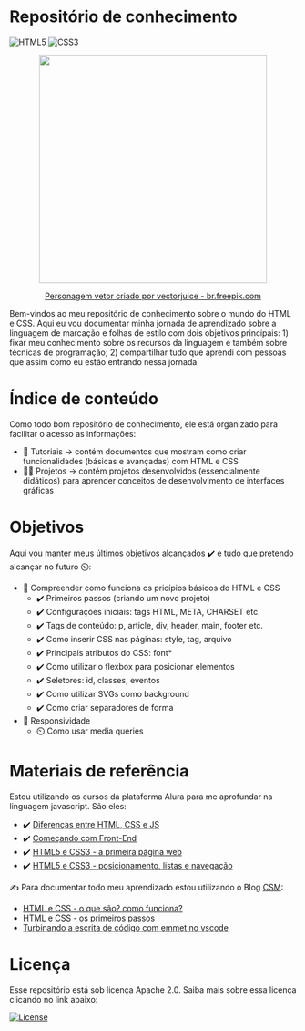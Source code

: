 #  Repositório de conhecimento

![HTML5](https://img.shields.io/badge/html5-%23E34F26.svg?style=for-the-badge&logo=html5&logoColor=white)
![CSS3](https://img.shields.io/badge/css3-%231572B6.svg?style=for-the-badge&logo=css3&logoColor=white)


<p align="center">
  <img src="https://user-images.githubusercontent.com/96696812/150406655-bfcf49c7-fbf7-412f-b709-11f29317ed06.jpg" width=400/>
  
 </p>
<p align="center">
  <a href='https://br.freepik.com/fotos-vetores-gratis/personagem'>Personagem vetor criado por vectorjuice - br.freepik.com</a>
</p>


Bem-vindos ao meu repositório de conhecimento sobre o mundo do HTML e CSS. Aqui eu vou documentar minha jornada de aprendizado sobre a linguagem de marcação e folhas de estilo com dois objetivos principais: 1) fixar meu conhecimento sobre os recursos da linguagem e também sobre técnicas de programação; 2) compartilhar tudo que aprendi com pessoas que assim como eu estão entrando nessa jornada.


# Índice de conteúdo

Como todo bom repositório de conhecimento, ele está organizado para facilitar o acesso as informações: 

- 🧠 Tutoriais → contém documentos que mostram como criar funcionalidades (básicas e avançadas) com HTML e CSS
- 👷‍♀️ Projetos → contém projetos desenvolvidos (essencialmente didáticos) para aprender conceitos de desenvolvimento de interfaces gráficas

# Objetivos

Aqui vou manter meus últimos objetivos alcançados ✔️ e tudo que pretendo alcançar no futuro ⏲️:

- 🎯 Compreender como funciona os pricípios básicos do HTML e CSS
    -  ✔️ Primeiros passos (criando um novo projeto)
    -  ✔️ Configurações iniciais: tags HTML, META, CHARSET etc.
    -  ✔️ Tags de conteúdo: p, article, div, header, main, footer etc.
    -  ✔️ Como inserir CSS nas páginas: style, tag, arquivo
    -  ✔️ Principais atributos do CSS: font*
    -  ✔️ Como utilizar o flexbox para posicionar elementos
    -  ✔️ Seletores: id, classes, eventos
    -  ✔️ Como utilizar SVGs como background
    -  ✔️ Como criar separadores de forma
- 🎯 Responsividade
    - ⏲️ Como usar media queries


# Materiais de referência

Estou utilizando os cursos da plataforma Alura para me aprofundar na linguagem javascript. São eles:
- ✔️ [Diferenças entre HTML, CSS e JS](https://www.alura.com.br/artigos/html-css-e-js-definicoes)
- ✔️ [Começando com Front-End](https://www.alura.com.br/artigos/comecando-com-front-end)
- ✔️ [HTML5 e CSS3 - a primeira página web](https://cursos.alura.com.br/course/html5-css3-primeiros-passos)
- ✔️ [HTML5 e CSS3 - posicionamento, listas e navegação](https://cursos.alura.com.br/course/html5-css3-posicionamento-listas-navegacao)


✍️ Para documentar todo meu aprendizado estou utilizando o Blog [CSM](https://www.computersciencemaster.com.br/cursos-desenvolvimento-web/): 
- [HTML e CSS - o que são? como funciona?](https://www.computersciencemaster.com.br/html-e-css-o-que-sao-e-como-funciona/)
- [HTML e CSS - os primeiros passos](https://www.computersciencemaster.com.br/html-e-css-os-primeiros-passos/)
- [Turbinando a escrita de código com emmet no vscode](https://www.computersciencemaster.com.br/turbinando-a-escrita-de-codigo-com-emmet-no-vscode/)



# Licença

Esse repositório está sob licença Apache 2.0. Saiba mais sobre essa licença clicando no link abaixo:

[![License](https://img.shields.io/badge/License-Apache_2.0-blue.svg)](https://opensource.org/licenses/Apache-2.0)
